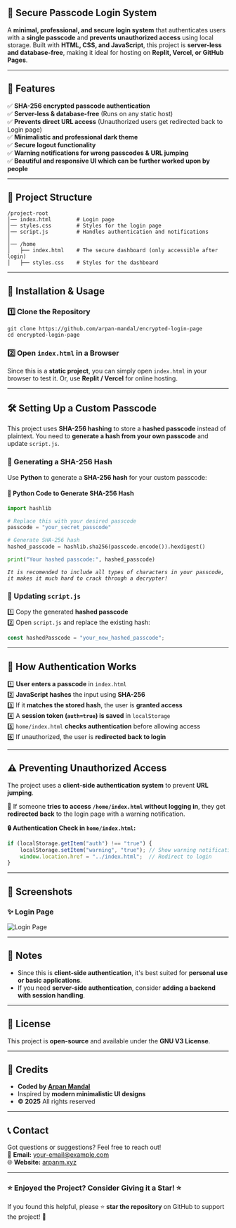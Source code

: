 ## **🚀 Secure Passcode Login System**
A **minimal, professional, and secure login system** that authenticates users with a **single passcode** and **prevents unauthorized access** using local storage. Built with **HTML, CSS, and JavaScript**, this project is **server-less and database-free**, making it ideal for hosting on **Replit, Vercel, or GitHub Pages**.

---

## **📌 Features**
✅ **SHA-256 encrypted passcode authentication**  
✅ **Server-less & database-free** (Runs on any static host)  
✅ **Prevents direct URL access** (Unauthorized users get redirected back to Login page)  
✅ **Minimalistic and professional dark theme**  
✅ **Secure logout functionality**  
✅ **Warning notifications for wrong passcodes & URL jumping**  
✅ **Beautiful and responsive UI which can be further worked upon by people**  

---

## **📂 Project Structure**
```
/project-root
│── index.html        # Login page
│── styles.css        # Styles for the login page
│── script.js         # Handles authentication and notifications
│
│── /home
│   ├── index.html    # The secure dashboard (only accessible after login)
│   ├── styles.css    # Styles for the dashboard
```

---

## **🚀 Installation & Usage**
### **1️⃣ Clone the Repository**
```
git clone https://github.com/arpan-mandal/encrypted-login-page
cd encrypted-login-page
```

### **2️⃣ Open `index.html` in a Browser**
Since this is a **static project**, you can simply open `index.html` in your browser to test it. Or, use **Replit / Vercel** for online hosting.

---

## **🛠️ Setting Up a Custom Passcode**
This project uses **SHA-256 hashing** to store a **hashed passcode** instead of plaintext. You need to **generate a hash from your own passcode** and update `script.js`.

### **🔐 Generating a SHA-256 Hash**
Use **Python** to generate a **SHA-256 hash** for your custom passcode:

#### **📜 Python Code to Generate SHA-256 Hash**
```python
import hashlib

# Replace this with your desired passcode
passcode = "your_secret_passcode"

# Generate SHA-256 hash
hashed_passcode = hashlib.sha256(passcode.encode()).hexdigest()

print("Your hashed passcode:", hashed_passcode)
```

<i>`It is recomended to include all types of characters in your passcode, it makes it much hard to crack through a decrypter!`</i>

### **💾 Updating `script.js`**
1️⃣ Copy the generated **hashed passcode**  
2️⃣ Open `script.js` and replace the existing hash:
```js
const hashedPasscode = "your_new_hashed_passcode";
```

---

## **🔐 How Authentication Works**
1️⃣ **User enters a passcode** in `index.html`  
2️⃣ **JavaScript hashes** the input using **SHA-256**  
3️⃣ If it **matches the stored hash**, the user is **granted access**  
4️⃣ A **session token (`auth=true`) is saved** in `localStorage`  
5️⃣ `home/index.html` **checks authentication** before allowing access  
6️⃣ If unauthorized, the user is **redirected back to login**  

---

## **⚠️ Preventing Unauthorized Access**
The project uses a **client-side authentication system** to prevent **URL jumping**.

📌 If someone **tries to access `/home/index.html` without logging in**, they get **redirected back** to the login page with a warning notification.

**🔒 Authentication Check in `home/index.html`:**
```js
if (localStorage.getItem("auth") !== "true") {
    localStorage.setItem("warning", "true"); // Show warning notification
    window.location.href = "../index.html";  // Redirect to login
}
```

---

## **📸 Screenshots**
### **✨ Login Page**
![Login Page](https://via.placeholder.com/800x400.png?text=Login+Page)


---

## **📝 Notes**
- Since this is **client-side authentication**, it's best suited for **personal use or basic applications**.  
- If you need **server-side authentication**, consider **adding a backend with session handling**.  

---

## **📜 License**
This project is **open-source** and available under the **GNU V3 License**.

---

## **💙 Credits**
- **Coded by [Arpan Mandal](https://arpanm.xyz)**
- Inspired by **modern minimalistic UI designs**
- **© 2025** All rights reserved

---

## **📞 Contact**
Got questions or suggestions? Feel free to reach out!  
📧 **Email:** your-email@example.com  
🌐 **Website:** [arpanm.xyz](https://arpanm.xyz)  

---

### ⭐ **Enjoyed the Project? Consider Giving it a Star!** ⭐  
If you found this helpful, please ⭐ **star the repository** on GitHub to support the project! 🚀
